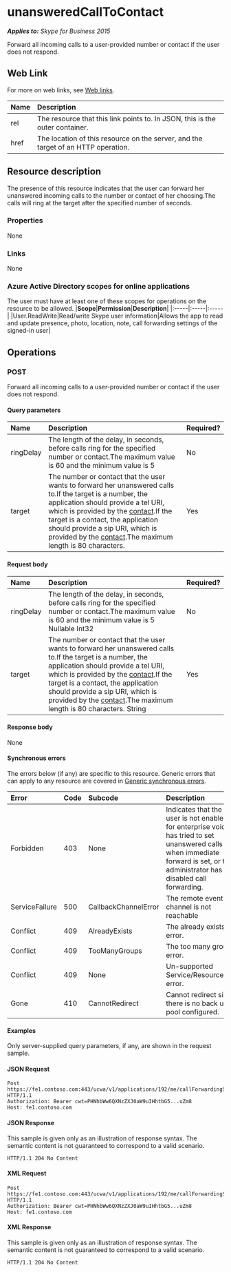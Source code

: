 # unansweredCallToContact

 _**Applies to:** Skype for Business 2015_


Forward all incoming calls to a user-provided number or contact if the user does not respond.
            

## Web Link
<a name = "sectionSection0"> </a>

For more on web links, see [Web links](WebLinks.md).


|**Name**|**Description**|
|:-----|:-----|
|rel|The resource that this link points to. In JSON, this is the outer container.|
|href|The location of this resource on the server, and the target of an HTTP operation.|

## Resource description
<a name = "sectionSection1"> </a>

The presence of this resource indicates that the user can forward her unanswered incoming calls to the number or contact of her choosing.The calls will ring at the target after the specified number of seconds.

### Properties



None

### Links



None

### Azure Active Directory scopes for online applications



The user must have at least one of these scopes for operations on the resource to be allowed.
|**Scope**|**Permission**|**Description**|
|:-----|:-----|:-----|
|User.ReadWrite|Read/write Skype user information|Allows the app to read and update presence, photo, location, note, call forwarding settings of the signed-in user|

## Operations



<a name="sectionSection2"></a>

### POST




Forward all incoming calls to a user-provided number or contact if the user does not respond.

#### Query parameters




|**Name**|**Description**|**Required?**|
|:-----|:-----|:-----|
|ringDelay|The length of the delay, in seconds, before calls ring for the specified number or contact.The maximum value is 60 and the minimum value is 5|No|
|target|The number or contact that the user wants to forward her unanswered calls to.If the target is a number, the application should provide a tel URI, which is provided by the [contact](contact_ref.md).If the target is a contact, the application should provide a sip URI, which is provided by the [contact](contact_ref.md).The maximum length is 80 characters.|Yes|


#### Request body




|**Name**|**Description**|**Required?**|
|:-----|:-----|:-----|
|ringDelay|The length of the delay, in seconds, before calls ring for the specified number or contact.The maximum value is 60 and the minimum value is 5 Nullable Int32|No|
|target|The number or contact that the user wants to forward her unanswered calls to.If the target is a number, the application should provide a tel URI, which is provided by the [contact](contact_ref.md).If the target is a contact, the application should provide a sip URI, which is provided by the [contact](contact_ref.md).The maximum length is 80 characters. String|Yes|

#### Response body



None

#### Synchronous errors



The errors below (if any) are specific to this resource. Generic errors that can apply to any resource are covered in [Generic synchronous errors](GenericSynchronousErrors.md).

|**Error**|**Code**|**Subcode**|**Description**|
|:-----|:-----|:-----|:-----|
|Forbidden|403|None|Indicates that the user is not enabled for enterprise voice, has tried to set unanswered calls when immediate forward is set, or the administrator has disabled call forwarding.|
|ServiceFailure|500|CallbackChannelError|The remote event channel is not reachable|
|Conflict|409|AlreadyExists|The already exists error.|
|Conflict|409|TooManyGroups|The too many groups error.|
|Conflict|409|None|Un-supported Service/Resource/API error.|
|Gone|410|CannotRedirect|Cannot redirect since there is no back up pool configured.|

#### Examples



Only server-supplied query parameters, if any, are shown in the request sample.

#### JSON Request




```
Post https://fe1.contoso.com:443/ucwa/v1/applications/192/me/callForwardingSettings/unansweredCallSettings/unansweredCallToContact HTTP/1.1
Authorization: Bearer cwt=PHNhbWw6QXNzZXJ0aW9uIHhtbG5...uZm8
Host: fe1.contoso.com

```


#### JSON Response



This sample is given only as an illustration of response syntax. The semantic content is not guaranteed to correspond to a valid scenario.
```
HTTP/1.1 204 No Content

```


#### XML Request




```
Post https://fe1.contoso.com:443/ucwa/v1/applications/192/me/callForwardingSettings/unansweredCallSettings/unansweredCallToContact HTTP/1.1
Authorization: Bearer cwt=PHNhbWw6QXNzZXJ0aW9uIHhtbG5...uZm8
Host: fe1.contoso.com

```


#### XML Response



This sample is given only as an illustration of response syntax. The semantic content is not guaranteed to correspond to a valid scenario.
```
HTTP/1.1 204 No Content

```


